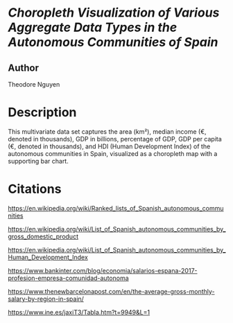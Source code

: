 # *Choropleth Visualization of Various Aggregate Data Types in the Autonomous Communities of Spain*

## Author

Theodore Nguyen

# Description

This multivariate data set captures the area (km²), median income (€, denoted in thousands), GDP in billions, percentage of GDP, GDP per capita (€, denoted in thousands), and HDI (Human Development Index) of the autonomous communities in Spain, visualized as a choropleth map with a supporting bar chart.

# Citations

https://en.wikipedia.org/wiki/Ranked_lists_of_Spanish_autonomous_communities

https://en.wikipedia.org/wiki/List_of_Spanish_autonomous_communities_by_gross_domestic_product

https://en.wikipedia.org/wiki/List_of_Spanish_autonomous_communities_by_Human_Development_Index

https://www.bankinter.com/blog/economia/salarios-espana-2017-profesion-empresa-comunidad-autonoma

https://www.thenewbarcelonapost.com/en/the-average-gross-monthly-salary-by-region-in-spain/

https://www.ine.es/jaxiT3/Tabla.htm?t=9949&L=1
